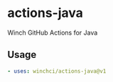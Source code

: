 # actions-java

Winch GitHub Actions for Java

## Usage

```yaml
- uses: winchci/actions-java@v1
```
